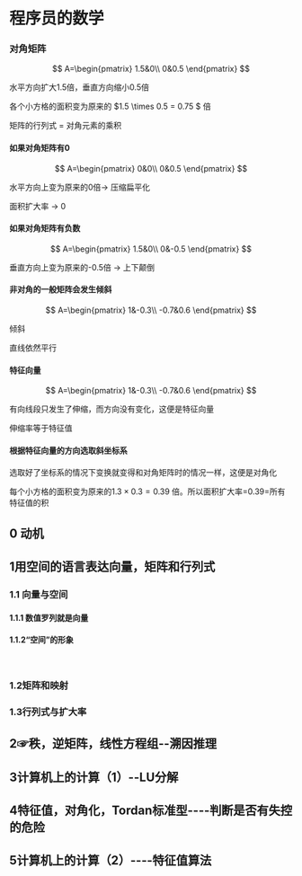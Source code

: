 # 程序员的数学

### 对角矩阵

$$
A=\begin{pmatrix}
1.5&0\\
0&0.5
\end{pmatrix}
$$

水平方向扩大1.5倍，垂直方向缩小0.5倍

各个小方格的面积变为原来的 $1.5 \times 0.5 = 0.75  $ 倍

矩阵的行列式 = 对角元素的乘积

#### 如果对角矩阵有0

$$
A=\begin{pmatrix}
0&0\\
0&0.5
\end{pmatrix}
$$

水平方向上变为原来的0倍$\rightarrow$ 压缩扁平化

面积扩大率 $\rightarrow$ 0

#### 如果对角矩阵有负数

$$
A=\begin{pmatrix}
1.5&0\\
0&-0.5
\end{pmatrix}
$$

垂直方向上变为原来的-0.5倍 $\rightarrow$ 上下颠倒

#### 非对角的一般矩阵会发生倾斜

$$
A=\begin{pmatrix}
1&-0.3\\
-0.7&0.6
\end{pmatrix}
$$

倾斜

直线依然平行

#### 特征向量

$$
A=\begin{pmatrix}
1&-0.3\\
-0.7&0.6
\end{pmatrix}
$$

有向线段只发生了伸缩，而方向没有变化，这便是特征向量

伸缩率等于特征值

#### 根据特征向量的方向选取斜坐标系

选取好了坐标系的情况下变换就变得和对角矩阵时的情况一样，这便是对角化

每个小方格的面积变为原来的$1.3 \times 0.3 = 0.39$ 倍。所以面积扩大率=0.39=所有特征值的积

## 0 动机

## 1用空间的语言表达向量，矩阵和行列式

### 1.1 向量与空间

#### 1.1.1 数值罗列就是向量

#### 1.1.2“空间”的形象

​      

### 1.2矩阵和映射

### 1.3行列式与扩大率

## 2☞秩，逆矩阵，线性方程组--溯因推理

## 3计算机上的计算（1）--LU分解

## 4特征值，对角化，Tordan标准型----判断是否有失控的危险

## 5计算机上的计算（2）----特征值算法